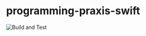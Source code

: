 # programming-praxis-swift

![Build and Test](https://github.com/andrematheus/programming-praxis-swift/workflows/Build%20and%20Test/badge.svg)
